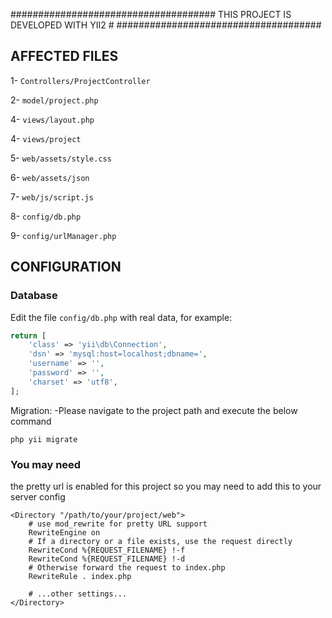 #####################################
THIS PROJECT IS DEVELOPED WITH YII2 #
#####################################



AFFECTED FILES
-------------
1- `Controllers/ProjectController`

2- `model/project.php`

4- `views/layout.php`

4- `views/project`

5- `web/assets/style.css`

6- `web/assets/json`

7- `web/js/script.js`

8- `config/db.php`

9- `config/urlManager.php`


CONFIGURATION
-------------

### Database

Edit the file `config/db.php` with real data, for example:

```php
return [
    'class' => 'yii\db\Connection',
    'dsn' => 'mysql:host=localhost;dbname=',
    'username' => '',
    'password' => '',
    'charset' => 'utf8',
];
```


Migration:
-Please navigate to the project path and execute the below command
~~~
php yii migrate
~~~



### You may need

the pretty url is enabled for this project so you may need to add this to your server config
~~~
<Directory "/path/to/your/project/web">
    # use mod_rewrite for pretty URL support
    RewriteEngine on
    # If a directory or a file exists, use the request directly
    RewriteCond %{REQUEST_FILENAME} !-f
    RewriteCond %{REQUEST_FILENAME} !-d
    # Otherwise forward the request to index.php
    RewriteRule . index.php

    # ...other settings...
</Directory>
~~~


